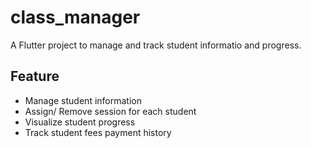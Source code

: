 # class_manager

A Flutter project to manage and track student informatio and progress.

## Feature
- Manage student information
- Assign/ Remove session for each student
- Visualize student progress
- Track student fees payment history
